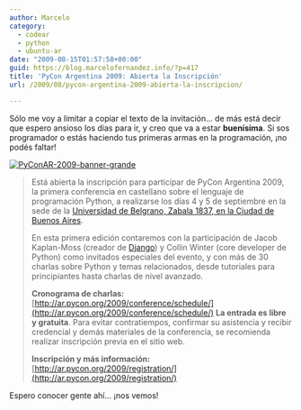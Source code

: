 ```yaml
---
author: Marcelo
category:
  - codear
  - python
  - ubuntu-ar
date: "2009-08-15T01:57:58+00:00"
guid: https://blog.marcelofernandez.info/?p=417
title: 'PyCon Argentina 2009: Abierta la Inscripción'
url: /2009/08/pycon-argentina-2009-abierta-la-inscripcion/

---
```

Sólo me voy a limitar a copiar el texto de la invitación... de más está decir que espero ansioso los días para ir, y creo que va a estar **buenísima**. Si sos programador o estás haciendo tus primeras armas en la programación, ¡no podés faltar!

[![PyConAR-2009-banner-grande](/wp-content/uploads/2009/08/PyConAR-2009-banner-grande.png)](http://ar.pycon.org)

> Está abierta la inscripción para participar de PyCon Argentina 2009, la primera conferencia en castellano sobre el lenguaje de programación Python, a realizarse los días 4 y 5 de septiembre en la sede de la [Universidad de Belgrano, Zabala 1837, en la Ciudad de Buenos Aires](http://maps.google.com/maps?f=q&source=s_q&hl=es&geocode=&q=zabala+1837,+buenos+aires&sll=-34.608418,-58.373161&sspn=0.279182,0.617294&ie=UTF8&ll=-34.562927,-58.444004&spn=0.008729,0.01929&t=h&z=16&iwloc=r0).
>
> En esta primera edición contaremos con la participación de Jacob Kaplan-Moss (creador de [Django](http://www.djangoproject.com/)) y Collin Winter (core developer de Python) como invitados especiales del evento, y con más de 30 charlas sobre Python y temas relacionados, desde tutoriales para principiantes hasta charlas de nivel avanzado.
>
> **Cronograma de charlas:** [http://ar.pycon.org/2009/conference/schedule/](http://ar.pycon.org/2009/conference/schedule/) **La entrada es libre y gratuita**. Para evitar contratiempos, confirmar su asistencia y recibir credencial y demás materiales de la conferencia, se recomienda realizar inscripción previa en el sitio web.
>
> **Inscripción y más información:** [http://ar.pycon.org/2009/registration/](http://ar.pycon.org/2009/registration/)

Espero conocer gente ahí... ¡nos vemos!
